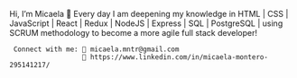 Hi, I’m Micaela
    🌱 Every day I am deepening my knowledge in HTML | CSS | JavaScript | React | Redux | NodeJS | Express | SQL | PostgreSQL | using SCRUM methodology 
     to become a more agile full stack developer!
     
     Connect with me: 📩 micaela.mntr@gmail.com
                      🔗 https://www.linkedin.com/in/micaela-montero-295141217/
